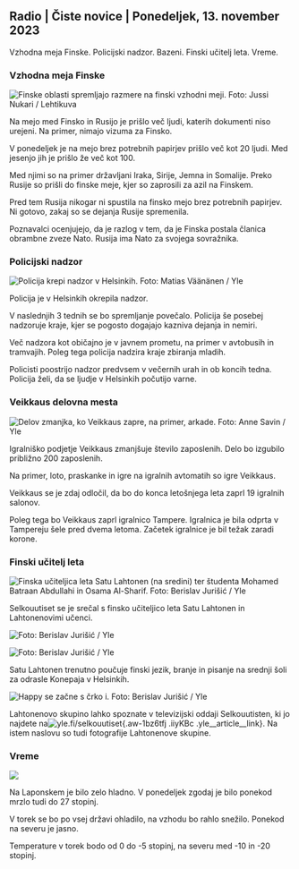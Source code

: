 ## Radio \| Čiste novice \| Ponedeljek, 13. november 2023

Vzhodna meja Finske. Policijski nadzor. Bazeni. Finski učitelj leta. Vreme.

### Vzhodna meja Finske

![Finske oblasti spremljajo razmere na finski vzhodni meji. Foto: Jussi Nukari / Lehtikuva](https://images.cdn.yle.fi/image/upload/c_crop,h_2880,w_5120,x_0,y_171/ar_1.7777777777777777,c_fill,g_faces,h_675,w_1200/dpr_1.0/q_auto:eco/f_auto/fl_lossy/v1699859472/39-11996406551cb5a3d93a)

Na mejo med Finsko in Rusijo je prišlo več ljudi, katerih dokumenti niso urejeni. Na primer, nimajo vizuma za Finsko.

V ponedeljek je na mejo brez potrebnih papirjev prišlo več kot 20 ljudi. Med jesenjo jih je prišlo že več kot 100.

Med njimi so na primer državljani Iraka, Sirije, Jemna in Somalije. Preko Rusije so prišli do finske meje, kjer so zaprosili za azil na Finskem.

Pred tem Rusija nikogar ni spustila na finsko mejo brez potrebnih papirjev. Ni gotovo, zakaj so se dejanja Rusije spremenila.

Poznavalci ocenjujejo, da je razlog v tem, da je Finska postala članica obrambne zveze Nato. Rusija ima Nato za svojega sovražnika.

### Policijski nadzor

![Policija krepi nadzor v Helsinkih. Foto: Matias Väänänen / Yle](https://images.cdn.yle.fi/image/upload/c_crop,h_2889,w_5148,x_0,y_107/ar_1.7777777777777777,c_fill,g_faces,h_675,w_1200/dpr_1.0/q_auto:eco/f_auto/fl_lossy/v1697807957/39-11771286512a4e83c1e1)

Policija je v Helsinkih okrepila nadzor.

V naslednjih 3 tednih se bo spremljanje povečalo. Policija še posebej nadzoruje kraje, kjer se pogosto dogajajo kazniva dejanja in nemiri.

Več nadzora kot običajno je v javnem prometu, na primer v avtobusih in tramvajih. Poleg tega policija nadzira kraje zbiranja mladih.

Policisti poostrijo nadzor predvsem v večernih urah in ob koncih tedna. Policija želi, da se ljudje v Helsinkih počutijo varne.

### Veikkaus delovna mesta

![Delov zmanjka, ko Veikkaus zapre, na primer, arkade. Foto: Anne Savin / Yle](https://images.cdn.yle.fi/image/upload/c_crop,h_1928,w_3427,x_567,y_428/ar_1.7777777777777777,c_fill,g_faces,h_675,w_1200/dpr_1.0/q_auto:eco/f_auto/fl_lossy/v1633956464/39-86542961643200866ed)

Igralniško podjetje Veikkaus zmanjšuje število zaposlenih. Delo bo izgubilo približno 200 zaposlenih.

Na primer, loto, praskanke in igre na igralnih avtomatih so igre Veikkaus.

Veikkaus se je zdaj odločil, da bo do konca letošnjega leta zaprl 19 igralnih salonov.

Poleg tega bo Veikkaus zaprl igralnico Tampere. Igralnica je bila odprta v Tampereju šele pred dvema letoma. Začetek igralnice je bil težak zaradi korone.

### Finski učitelj leta

![Finska učiteljica leta Satu Lahtonen (na sredini) ter študenta Mohamed Batraan Abdullahi in Osama Al-Sharif. Foto: Berislav Jurišić / Yle](https://images.cdn.yle.fi/image/upload/c_crop,h_2982,w_5300,x_0,y_0/ar_1.7777777777777777,c_fill,g_faces,h_675,w_1200/dpr_1.0/q_auto:eco/f_auto/fl_lossy/v1699438785/39-1197531654b5ee49bf1f)

Selkouutiset se je srečal s finsko učiteljico leta Satu Lahtonen in Lahtonenovimi učenci.

![ Foto: Berislav Jurišić / Yle](https://images.cdn.yle.fi/image/upload/c_crop,h_3153,w_5603,x_0,y_0/ar_1.7777777777777777,c_fill,g_faces,h_675,w_1200/dpr_1.0/q_auto:eco/f_auto/fl_lossy/v1699438827/39-1197537654b5ee95baf1)

![ Foto: Berislav Jurišić / Yle](https://images.cdn.yle.fi/image/upload/c_crop,h_3362,w_5987,x_0,y_0/ar_1.7777777777777777,c_fill,g_faces,h_675,w_1200/dpr_1.0/q_auto:eco/f_auto/fl_lossy/v1699438816/39-1197536654b5ee899b41)

Satu Lahtonen trenutno poučuje finski jezik, branje in pisanje na srednji šoli za odrasle Konepaja v Helsinkih.

![Happy se začne s črko i. Foto: Berislav Jurišić / Yle](https://images.cdn.yle.fi/image/upload/c_crop,h_3362,w_5987,x_0,y_0/ar_1.7777777777777777,c_fill,g_faces,h_675,w_1200/dpr_1.0/q_auto:eco/f_auto/fl_lossy/v1699438816/39-1197535654b5ee7e3b58)

Lahtonenovo skupino lahko spoznate v televizijski oddaji Selkouutisten, ki jo najdete na![yle.fi/selkouutiset](https://yle.fi/selkouutiset){.aw-1bz6tfj .iiyKBc .yle__article__link}. Na istem naslovu so tudi fotografije Lahtonenove skupine.

### Vreme

![](https://images.cdn.yle.fi/image/upload/c_crop,h_1080,w_1919,x_0,y_0/ar_1.7777777777777777,c_fill,g_faces,h_675,w_1200/dpr_1.0/q_auto:eco/f_auto/fl_lossy/v1699893163/39-119999365524f872df8f)

Na Laponskem je bilo zelo hladno. V ponedeljek zgodaj je bilo ponekod mrzlo tudi do 27 stopinj.

V torek se bo po vsej državi ohladilo, na vzhodu bo rahlo snežilo. Ponekod na severu je jasno.

Temperature v torek bodo od 0 do -5 stopinj, na severu med -10 in -20 stopinj.
